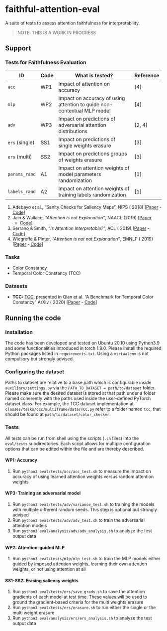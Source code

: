 # faithful-attention-eval

A suite of tests to assess attention faithfulness for interpretability.

> NOTE: THIS IS A WORK IN PROGRESS

## Support

### Tests for Faithfulness Evaluation

| ID             | Code | What is tested?                                              | Reference |
| -------------- | ---- | ------------------------------------------------------------ | --------- |
| `acc`          | WP1  | Impact of attention on accuracy                              | [4]       |
| `mlp`          | WP2  | Impact on accuracy of using attention to guide non-contextual MLP model | [4]       |
| `adv`          | WP3  | Impact on predictions of adversarial attention distributions | [2, 4]    |
| `ers` (single) | SS1  | Impact on predictions of single weights erasure              | [3]       |
| `ers` (multi)  | SS2  | Impact on predictions groups of weights erasure              | [3]       |
| `params_rand`  | A1   | Impact on attention weights of model parameters randomization | [1]       |
| `labels_rand`  | A2   | Impact on attention weights of training labels randomization | [1]       |

1. Adebayo et al., “Sanity Checks for Saliency Maps”, NIPS (
   2018) [[Paper](https://dl.acm.org/doi/10.5555/3327546.3327621) - [Code](https://github.com/adebayoj/sanity_checks_saliency)]
2. Jain & Wallace, *“Attention is not Explanation”*, NAACL (2019) [[Paper](https://www.aclweb.org/anthology/N19-1357/)
   - [Code](https://github.com/successar/AttentionExplanation)] 
3. Serrano & Smith, *“Is Attention Interpretable?”,* ACL (
   2019) [[Paper](https://www.aclweb.org/anthology/P19-1282/) - [Code](https://github.com/serrano-s/attn-tests)]
4. Wiegreffe & Pinter, *“Attention is not not Explanation”*, EMNLP (
   2019) [[Paper](https://www.aclweb.org/anthology/D19-1002/) - [Code](https://github.com/sarahwie/attention)]

### Tasks

* Color Constancy
* Temporal Color Constancy (TCC)

### Datasets

+ **TCC:** [TCC](https://github.com/yanlinqian/Temporal-Color-Constancy), presented in Qian et al. “A Benchmark for
  Temporal Color Constancy” ArXiv (
  2020) [[Paper](https://arxiv.org/abs/2003.03763) - [Code](https://github.com/yanlinqian/Temporal-Color-Constancy)]

## Running the code

### Installation

The code has been developed and tested on Ubuntu 20.10 using Python3.9 and some functionalities introduced in torch
1.9.0. Please install the required Python packages listed in `requirements.txt`. Using a `virtualenv` is not compulsory
but strongly advised.

### Configuring the dataset

Paths to dataset are relative to a base path which is configurable inside `auxiliary/settings.py` via
the `PATH_TO_DATASET = path/to/dataset` folder. Please make sure the desired dataset is stored at that path under a
folder named coherently with the paths used inside the user-defined PyTorch dataset class. For example, the TCC dataset
implementation at `classes/tasks/ccc/multiframe/data/TCC.py` refer to a folder named `tcc`, that should be found
at `path/to/dataset/color_checker`.

### Tests

All tests can be run from shell using the scripts (`.sh` files) into the `eval/tests` subdirectories. Each script allows
for multiple configuration options that can be edited within the file and are thereby described.

#### WP1: Accuracy

1. Run `python3 eval/tests/acc/acc_test.sh` to measure the impact on accuracy of using learned attention weights versus
   random attention weights

#### WP3: Training an adversarial model

1. Run `python3 eval/tests/adv/variance_test.sh` to training the models with multiple different random seeds. This step
   is optional but strongly advised
2. Run `python3 eval/tests/adv/adv_test.sh` to train the adversarial attention models
3. Run `python3 eval/analysis/adv/adv_analysis.sh` to analyze the test output data

#### WP2: Attention-guided MLP

1. Run `python3 eval/tests/mlp/mlp_test.sh` to train the MLP models either guided by imposed attention weights, learning
   their own attention weights, or not using attention at all

#### SS1-SS2: Erasing saliency weights

1. Run `python3 eval/tests/ers/save_grads.sh` to save the attention gradients of each model at test time. These values
   will be used to ground the gradient-based criteria for the multi weights erasure
2. Run `python3 eval/tests/ers/erasure.sh` to run either the single or the multi weight erasure
3. Run `python3 eval/analysis/ers/ers_analysis.sh` to analyze the test output data
